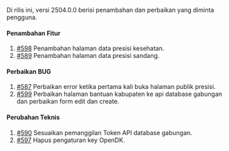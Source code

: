 Di rilis ini, versi 2504.0.0 berisi penambahan dan perbaikan yang diminta pengguna.

#### Penambahan Fitur

1. [#598](https://github.com/OpenSID/OpenKab/issues/598) Penambahan halaman data presisi kesehatan.
2. [#589](https://github.com/OpenSID/OpenKab/issues/589) Penambahan halaman data presisi sandang.

#### Perbaikan BUG

1. [#587](https://github.com/OpenSID/OpenKab/issues/587) Perbaikan error ketika pertama kali buka halaman publik presisi.
2. [#599](https://github.com/OpenSID/OpenKab/issues/599) Perbaikan halaman bantuan kabupaten ke api database gabungan dan perbaikan form edit dan create.

#### Perubahan Teknis

1. [#590](https://github.com/OpenSID/OpenKab/issues/590) Sesuaikan pemanggilan Token API database gabungan.
2. [#597](https://github.com/OpenSID/OpenKab/issues/597) Hapus pengaturan key OpenDK.

